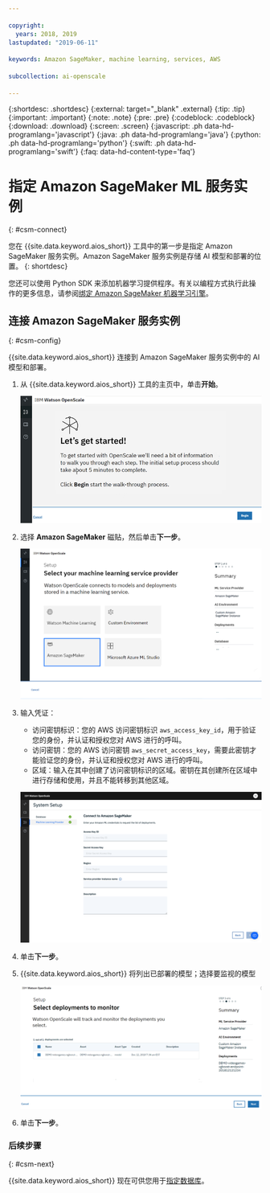 ```yaml
---

copyright:
  years: 2018, 2019
lastupdated: "2019-06-11"

keywords: Amazon SageMaker, machine learning, services, AWS

subcollection: ai-openscale

---
```


{:shortdesc: .shortdesc}
{:external: target="_blank" .external}
{:tip: .tip}
{:important: .important}
{:note: .note}
{:pre: .pre}
{:codeblock: .codeblock}
{:download: .download}
{:screen: .screen}
{:javascript: .ph data-hd-programlang='javascript'}
{:java: .ph data-hd-programlang='java'}
{:python: .ph data-hd-programlang='python'}
{:swift: .ph data-hd-programlang='swift'}
{:faq: data-hd-content-type='faq'}

# 指定 Amazon SageMaker ML 服务实例
{: #csm-connect}

您在 {{site.data.keyword.aios_short}} 工具中的第一步是指定 Amazon SageMaker 服务实例。Amazon SageMaker 服务实例是存储 AI 模型和部署的位置。
{: shortdesc}

您还可以使用 Python SDK 来添加机器学习提供程序。有关以编程方式执行此操作的更多信息，请参阅[绑定 Amazon SageMaker 机器学习引擎](/docs/services/ai-openscale?topic=ai-openscale-cml-connect#cml-smbind)。

## 连接 Amazon SageMaker 服务实例
{: #csm-config}

{{site.data.keyword.aios_short}} 连接到 Amazon SageMaker 服务实例中的 AI 模型和部署。

1.  从 {{site.data.keyword.aios_short}} 工具的主页中，单击**开始**。

    ![主页](images/gs-config-start.png)

1.  选择 **Amazon SageMaker** 磁贴，然后单击**下一步**。

    ![选择 Amazon SageMaker 服务](images/connect-sage.png)

1.  输入凭证：

    - 访问密钥标识：您的 AWS 访问密钥标识 `aws_access_key_id`，用于验证您的身份，并认证和授权您对 AWS 进行的呼叫。
    - 访问密钥：您的 AWS 访问密钥 `aws_secret_access_key`，需要此密钥才能验证您的身份，并认证和授权您对 AWS 进行的呼叫。
    - 区域：输入在其中创建了访问密钥标识的区域。密钥在其创建所在区域中进行存储和使用，并且不能转移到其他区域。

    ![输入 Amazon SageMaker 服务凭证](images/connect-sage-cred.png)

1.  单击**下一步**。

1.  {{site.data.keyword.aios_short}} 将列出已部署的模型；选择要监视的模型

    ![选择已部署的 Amazon SageMaker 模型](images/connect-sage-deploys.png)

1.  单击**下一步**。

### 后续步骤
{: #csm-next}

{{site.data.keyword.aios_short}} 现在可供您用于[指定数据库](/docs/services/ai-openscale?topic=ai-openscale-connect-db)。
